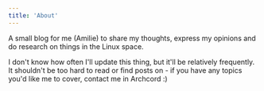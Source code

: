 ```yaml
---
title: 'About'
---
```


<!--
This content will be displayed at the top of the index page.
You can leave this empty if you don’t want to show any content.
-->

A small blog for me (Amilie) to share my thoughts, express my opinions and do research on things in the Linux space.

I don't know how often I'll update this thing, but it'll be relatively frequently. It shouldn't be too hard to read or find posts on - if you have any topics you'd like me to cover, contact me in Archcord :)
